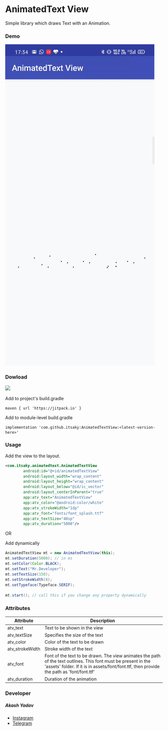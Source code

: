 # AnimatedText View
Simple library which draws Text with an Animation.

### Demo

![](demo.gif)

### Dowload 

[![](https://jitpack.io/v/itsaky/AnimatedTextView.svg)](https://jitpack.io/#itsaky/AnimatedTextView)


Add to project's build.gradle
```
maven { url 'https://jitpack.io' }
```

Add to module-level build.gradle
```
implementation 'com.github.itsaky:AnimatedTextView:<latest-version-here>'
```

### Usage

Add the view to the layout.
```xml
<com.itsaky.animatedtext.AnimatedTextView
		android:id="@+id/animatedTextView"
		android:layout_width="wrap_content"
		android:layout_height="wrap_content"
		android:layout_below="@id/ic_vector"
		android:layout_centerInParent="true"
		app:atv_text="AnimatedTextView"
		app:atv_color="@android:color/white"
		app:atv_strokeWidth="1dp"
		app:atv_font="fonts/font_splash.ttf"
		app:atv_textSize="40sp"
		app:atv_duration="5000"/>
```
OR

Add dynamically
```java
AnimatedTextView mt = new AnimatedTextView(this);
mt.setDuration(5000); // in ms
mt.setColor(Color.BLACK);
mt.setText("Mr.Developer");
mt.setTextSize(150);
mt.setStrokeWidth(8);
mt.setTypeface(Typeface.SERIF);
	
mt.start(); // call this if you change any property dynamically
```

### Attributes

| Attribute     | Description                    |
|---------------|--------------------------------|
| atv_text      | Text to be shown in the view   |
| atv_textSize  | Specifies the size of the text |
| atv_color     | Color of the text to be drawn  |
| atv_strokeWidth | Stroke width of the text |
| atv_font | Font of the text to be drawn. The view animates the path of the text outlines. This font must be present in the 'assets' folder. If it is in assets/font/font.ttf, then provide the path as 'font/font.ttf' |
| atv_duration | Duration of the animation |

### Developer

##### Akash Yadav
* [Instagram](http://instagram.com/_mr_developer)
* [Telegram](http://t.me/itsaky)
